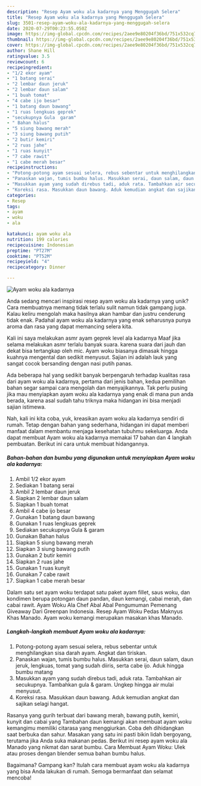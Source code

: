 ```yaml
---
description: "Resep Ayam woku ala kadarnya yang Menggugah Selera"
title: "Resep Ayam woku ala kadarnya yang Menggugah Selera"
slug: 3501-resep-ayam-woku-ala-kadarnya-yang-menggugah-selera
date: 2020-07-29T00:23:55.050Z
image: https://img-global.cpcdn.com/recipes/2aee9e80204f36bd/751x532cq70/ayam-woku-ala-kadarnya-foto-resep-utama.jpg
thumbnail: https://img-global.cpcdn.com/recipes/2aee9e80204f36bd/751x532cq70/ayam-woku-ala-kadarnya-foto-resep-utama.jpg
cover: https://img-global.cpcdn.com/recipes/2aee9e80204f36bd/751x532cq70/ayam-woku-ala-kadarnya-foto-resep-utama.jpg
author: Shane Hill
ratingvalue: 3.5
reviewcount: 6
recipeingredient:
- "1/2 ekor ayam"
- "1 batang serai"
- "2 lembar daun jeruk"
- "2 lembar daun salam"
- "1 buah tomat"
- "4 cabe ijo besar"
- "1 batang daun bawang"
- "1 ruas lengkuas geprek"
- "secukupnya Gula  garam"
- " Bahan halus"
- "5 siung bawang merah"
- "3 siung bawang putih"
- "2 butir kemiri"
- "2 ruas jahe"
- "1 ruas kunyit"
- "7 cabe rawit"
- "1 cabe merah besar"
recipeinstructions:
- "Potong-potong ayam sesuai selera, rebus sebentar untuk menghilangkan sisa darah ayam. Angkat dan tiriskan."
- "Panaskan wajan, tumis bumbu halus. Masukkan serai, daun salam, daun jeruk, lengkuas, tomat yang sudah diiris, serta cabe ijo. Aduk hingga bumbu matang"
- "Masukkan ayam yang sudah direbus tadi, aduk rata. Tambahkan air secukupnya. Tambahkan gula &amp; garam. Ungkep hingga air mulai menyusut."
- "Koreksi rasa. Masukkan daun bawang. Aduk kemudian angkat dan sajikan selagi hangat."
categories:
- Resep
tags:
- ayam
- woku
- ala

katakunci: ayam woku ala 
nutrition: 199 calories
recipecuisine: Indonesian
preptime: "PT27M"
cooktime: "PT52M"
recipeyield: "4"
recipecategory: Dinner

---
```



![Ayam woku ala kadarnya](https://img-global.cpcdn.com/recipes/2aee9e80204f36bd/751x532cq70/ayam-woku-ala-kadarnya-foto-resep-utama.jpg)

Anda sedang mencari inspirasi resep ayam woku ala kadarnya yang unik? Cara membuatnya memang tidak terlalu sulit namun tidak gampang juga. Kalau keliru mengolah maka hasilnya akan hambar dan justru cenderung tidak enak. Padahal ayam woku ala kadarnya yang enak seharusnya punya aroma dan rasa yang dapat memancing selera kita.

Kali ini saya melakukan asmr ayam geprek level ala kadarnya Maaf jika selama melakukan asmr terlalu banyak suara. karena suara dari jauh dan dekat bisa tertangkap oleh mic. Ayam woku biasanya dimasak hingga kuahnya mengental dan sedikit menyusut. Sajian ini adalah lauk yang sangat cocok bersanding dengan nasi putih panas.

Ada beberapa hal yang sedikit banyak berpengaruh terhadap kualitas rasa dari ayam woku ala kadarnya, pertama dari jenis bahan, kedua pemilihan bahan segar sampai cara mengolah dan menyajikannya. Tak perlu pusing jika mau menyiapkan ayam woku ala kadarnya yang enak di mana pun anda berada, karena asal sudah tahu triknya maka hidangan ini bisa menjadi sajian istimewa.


Nah, kali ini kita coba, yuk, kreasikan ayam woku ala kadarnya sendiri di rumah. Tetap dengan bahan yang sederhana, hidangan ini dapat memberi manfaat dalam membantu menjaga kesehatan tubuhmu sekeluarga. Anda dapat membuat Ayam woku ala kadarnya memakai 17 bahan dan 4 langkah pembuatan. Berikut ini cara untuk membuat hidangannya.

<!--inarticleads1-->

##### Bahan-bahan dan bumbu yang digunakan untuk menyiapkan Ayam woku ala kadarnya:

1. Ambil 1/2 ekor ayam
1. Sediakan 1 batang serai
1. Ambil 2 lembar daun jeruk
1. Siapkan 2 lembar daun salam
1. Siapkan 1 buah tomat
1. Ambil 4 cabe ijo besar
1. Gunakan 1 batang daun bawang
1. Gunakan 1 ruas lengkuas geprek
1. Sediakan secukupnya Gula &amp; garam
1. Gunakan  Bahan halus
1. Siapkan 5 siung bawang merah
1. Siapkan 3 siung bawang putih
1. Gunakan 2 butir kemiri
1. Siapkan 2 ruas jahe
1. Gunakan 1 ruas kunyit
1. Gunakan 7 cabe rawit
1. Siapkan 1 cabe merah besar


Dalam satu set ayam woku terdapat satu paket ayam fillet, saus woku, dan kondimen berupa potongan daun pandan, daun kemangi, cabai merah, dan cabai rawit. Ayam Woku Ala Chef Abal Abal Pengumuman Pemenang Giveaway Dari Greenpan Indonesia. Resep Ayam Woku Pedas Maknyus Khas Manado. Ayam woku kemangi merupakan masakan khas Manado. 

<!--inarticleads2-->

##### Langkah-langkah membuat Ayam woku ala kadarnya:

1. Potong-potong ayam sesuai selera, rebus sebentar untuk menghilangkan sisa darah ayam. Angkat dan tiriskan.
1. Panaskan wajan, tumis bumbu halus. Masukkan serai, daun salam, daun jeruk, lengkuas, tomat yang sudah diiris, serta cabe ijo. Aduk hingga bumbu matang
1. Masukkan ayam yang sudah direbus tadi, aduk rata. Tambahkan air secukupnya. Tambahkan gula &amp; garam. Ungkep hingga air mulai menyusut.
1. Koreksi rasa. Masukkan daun bawang. Aduk kemudian angkat dan sajikan selagi hangat.


Rasanya yang gurih terbuat dari bawang merah, bawang putih, kemiri, kunyit dan cabai yang Tambahan daun kemangi akan membuat ayam woku kemangimu memiliki citarasa yang menggiurkan. Coba deh dihidangkan saat berbuka dan sahur. Masakan yang satu ini pasti bikin lidah bergoyang, terutama jika Anda suka makanan pedas. Berikut ini resep ayam woku ala Manado yang nikmat dan sarat bumbu. Cara Membuat Ayam Woku: Ulek atau proses dengan blender semua bahan bumbu halus. 

Bagaimana? Gampang kan? Itulah cara membuat ayam woku ala kadarnya yang bisa Anda lakukan di rumah. Semoga bermanfaat dan selamat mencoba!
